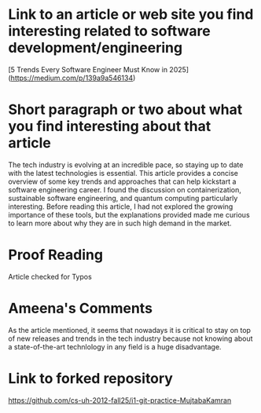 # Link to an article or web site you find interesting related to software development/engineering

[5 Trends Every Software Engineer Must Know in 2025] (https://medium.com/p/139a9a546134)


# Short paragraph or two about what you find interesting about that article

The tech industry is evolving at an incredible pace, so staying up to date with the latest technologies is essential. This article provides a concise overview of some key trends and approaches that can help kickstart a software engineering career. I found the discussion on containerization, sustainable software engineering, and quantum computing particularly interesting. Before reading this article, I had not explored the growing importance of these tools, but the explanations provided made me curious to learn more about why they are in such high demand in the market.


# Proof Reading 
Article checked for Typos

# Ameena's Comments
As the article mentioned, it seems that nowadays it is critical to stay on top of new releases and trends in the tech industry because not knowing about a state-of-the-art technlology in any field is a huge disadvantage.

# Link to forked repository
https://github.com/cs-uh-2012-fall25/i1-git-practice-MujtabaKamran
